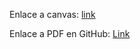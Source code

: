 Enlace a canvas: [link](https://www.canva.com/design/DAGBKc5FSM0/1j7mph0F9ZNht3vqaThVJw/edit)

Enlace a PDF en GitHub: [Link](https://github.com/ISPP-GRUPO-8/BANQUETBUDDY/blob/docs/Sprint-2/docs/presentaciones/Presentaci%C3%B3n%20Sprint%202.pdf)